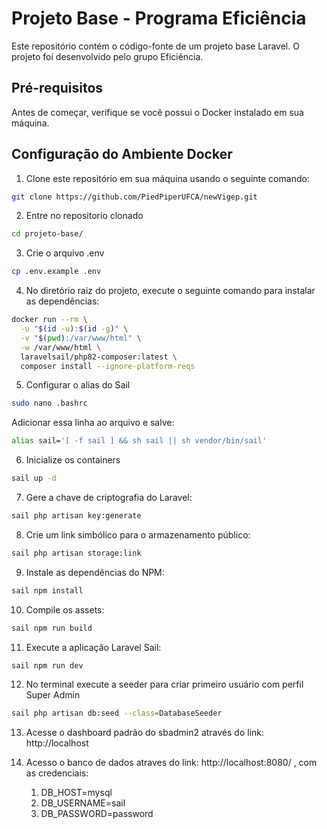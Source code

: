 # Projeto Base - Programa Eficiência

Este repositório contém o código-fonte de um projeto base Laravel. O projeto foi desenvolvido pelo grupo Eficiência.

## Pré-requisitos

Antes de começar, verifique se você possui o Docker instalado em sua máquina.

## Configuração do Ambiente Docker

1. Clone este repositório em sua máquina usando o seguinte comando:
```bash
git clone https://github.com/PiedPiperUFCA/newVigep.git
```
2. Entre no repositorio clonado
```bash
cd projeto-base/
```
3. Crie o arquivo .env
```bash
cp .env.example .env
```
4. No diretório raiz do projeto, execute o seguinte comando para instalar as dependências:
```bash
docker run --rm \
  -u "$(id -u):$(id -g)" \
  -v "$(pwd):/var/www/html" \
  -w /var/www/html \
  laravelsail/php82-composer:latest \
  composer install --ignore-platform-reqs
``` 
5. Configurar o alias do Sail
```bash
sudo nano .bashrc
```
Adicionar essa linha ao arquivo e salve:
```bash
alias sail='[ -f sail ] && sh sail || sh vendor/bin/sail'

```
6. Inicialize os containers
```bash
sail up -d
```
7. Gere a chave de criptografia do Laravel:
```bash
sail php artisan key:generate
```
8.   Crie um link simbólico para o armazenamento público:
```bash
sail php artisan storage:link
```
9.   Instale as dependências do NPM:
```bash
sail npm install
```
10.   Compile os assets:
```bash
sail npm run build
```
11.   Execute a aplicação Laravel Sail:
```bash
sail npm run dev
```

12. No terminal execute a seeder para criar primeiro usuário com perfil Super Admin
```bash
sail php artisan db:seed --class=DatabaseSeeder
```
13. Acesse o dashboard padrão do sbadmin2 através do link: http://localhost

14. Acesso o banco de dados atraves do link: http://localhost:8080/ , com as credenciais:
    1.  DB_HOST=mysql
    2.  DB_USERNAME=sail
    3.  DB_PASSWORD=password
